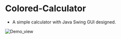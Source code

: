 # Colored-Calculator
- A simple calculator with Java Swing GUI designed.

![Demo_view](https://user-images.githubusercontent.com/71656626/154015026-974c90c5-c736-4b40-9390-a1d23d6f51f2.PNG)
